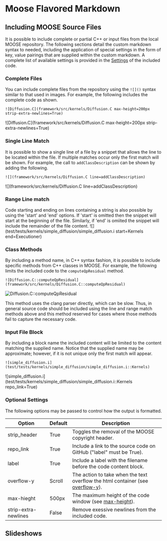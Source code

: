 # Moose Flavored Markdown

## Including MOOSE Source Files
It is possible to include complete or partial C++ or input files from the local MOOSE repository. The following sections detail the custom
markdown syntax to needed, including the application of special settings in the form of key, value pairings that are supplied within
the custom markdown. A complete list of available settings is provided in the [Settings](MooseFlavoredMarkdown.md#optional-settings) of the included code.

### Complete Files
You can include complete files from the repository using the `![]()` syntax similar to that used in images. For example, the following
includes the complete code as shown.

```text
![Diffusion.C](framework/src/kernels/Diffusion.C max-height=200px strip-extra-newlines=True)
```

![Diffusion.C](framework/src/kernels/Diffusion.C max-height=200px strip-extra-newlines=True)

### Single Line Match
It is possible to show a single line of a file by a snippet that allows the line to be located within
the file. If multiple matches occur only the first match will be shown. For example, the call to
`addClassDescription` can be shown by adding the following.

```
![](framework/src/kernels/Diffusion.C line=addClassDescription)
```

![](framework/src/kernels/Diffusion.C line=addClassDescription)

### Range Line match
Code starting and ending on lines containing a string is also possible by using the 'start' and 'end'
options. If 'start' is omitted then the snippet will start at the beginning of the file. Similarly, if 'end'
is omiited the snippet will include the remainder of the file content.
![](test/tests/kernels/simple_diffusion/simple_diffusion.i start=Kernels end=Executioner)

### Class Methods
By including a method name, in C++ syntax fashion, it is possible to include specific methods from C++ classes in MOOSE. For example,
the following limits the included code to the `computeQpResidual` method.

```text
![Diffusion.C::computeQpResidual](framework/src/kernels/Diffusion.C::computeQpResidual)
```

![Diffusion.C::computeQpResidual](framework/src/kernels/Diffusion.C::computeQpResidual)

This method uses the clang parser directly, which can be slow. Thus, in general source code should be
included using the line and range match methods above and this method reserved for cases where those methods
fail to capture the necessary code.


### Input File Block
By including a block name the included content will be limited to the content matching the supplied name. Notice that the supplied name may be approximate; however, if it is not unique only the first match will appear.

```
![simple_diffusion.i](test/tests/kernels/simple_diffusion/simple_diffusion.i::Kernels)
```

![simple_diffusion.i](test/tests/kernels/simple_diffusion/simple_diffusion.i::Kernels repo_link=True)


### Optional Settings
The following options may be passed to control how the output is formatted.


| Option               | Default | Description |
| -------------------- | ------- | ----------- |
| strip_header         | True    | Toggles the removal of the MOOSE copyright header. |
| repo_link            | True    | Include a link to the source code on GitHub ("label" must be True). |
| label                | True    | Include a label with the filename before the code content block. |
| overflow-y           | Scroll  | The action to take when the text overflow the html container (see [overflow-y](http://www.w3schools.com/cssref/css3_pr_overflow-y.asp)). |
| max-hieght           | 500px   | The maximum height of the code window (see [max-height](http://www.w3schools.com/cssref/pr_dim_max-height.asp)). |
| strip-extra-newlines | False   | Remove exessive newlines from the included code. |

## Slideshows
